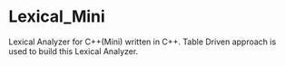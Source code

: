 # Lexical_Mini

Lexical Analyzer for C++(Mini) written in C++.
Table Driven approach is used to build this Lexical Analyzer.